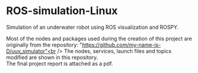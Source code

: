 # ROS-simulation-Linux
Simulation of an underwater robot using ROS visualization and ROSPY.

Most of the nodes and packages used during the creation of this project are originally from the repository: 
"https://github.com/my-name-is-D/uuv_simulator"<br  />
The nodes, services, launch files and topics modified are shown in this repository.<br  />
The final project report is attached as a pdf.
